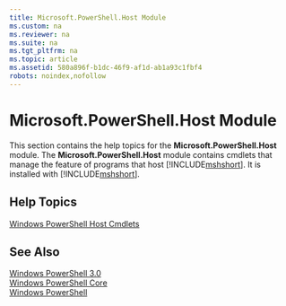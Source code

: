 ```yaml
---
title: Microsoft.PowerShell.Host Module
ms.custom: na
ms.reviewer: na
ms.suite: na
ms.tgt_pltfrm: na
ms.topic: article
ms.assetid: 580a896f-b1dc-46f9-af1d-ab1a93c1fbf4
robots: noindex,nofollow
---
```

# Microsoft.PowerShell.Host Module
This section contains the help topics for the **Microsoft.PowerShell.Host** module. The **Microsoft.PowerShell.Host** module contains cmdlets that manage the feature of programs that host [!INCLUDE[mshshort]()]. It is installed with [!INCLUDE[mshshort]()].  
  
## Help Topics  
 [Windows PowerShell Host Cmdlets](http://go.microsoft.com/fwlink/?LinkID=245859)  
  
## See Also  
 [Windows PowerShell 3.0](../Topic/Windows-PowerShell-3.0.md)   
 [Windows PowerShell Core](assetId:///4b75f1e4-f327-48f3-92ab-bf5435094d41)   
 [Windows PowerShell](assetId:///c425d27a-bb41-4947-8d73-ba5480bc8ee0)